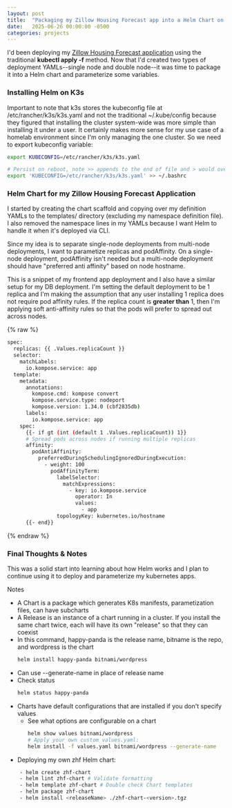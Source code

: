 ```yaml
---
layout: post
title:  "Packaging my Zillow Housing Forecast app into a Helm Chart on K3s"
date:   2025-06-26 00:00:00 -0500
categories: projects
---
```

I'd been deploying my [Zillow Housing Forecast application](https://github.com/dstanecki/zillow-housing-forecast/) using the traditional **kubectl apply -f** method. Now that I'd created two types of deployment YAMLs--single node and double node--it was time to package it into a Helm chart and parameterize some variables.<!--break-->

### **Installing Helm on K3s**

Important to note that k3s stores the kubeconfig file at /etc/rancher/k3s/k3s.yaml and not the traditional ~/.kube/config because they figured that installing the cluster system-wide was more simple than installing it under a user. It certainly makes more sense for my use case of a homelab environment since I'm only managing the one cluster. So we need to export kubeconfig variable:

```bash
export KUBECONFIG=/etc/rancher/k3s/k3s.yaml

# Persist on reboot, note >> appends to the end of file and > would overwrite it
export 'KUBECONFIG=/etc/rancher/k3s/k3s.yaml' >> ~/.bashrc 
```

### **Helm Chart for my Zillow Housing Forecast Application**

I started by creating the chart scaffold and copying over my definition YAMLs to the templates/ directory (excluding my namespace definition file). I also removed the namespace lines in my YAMLs because I want Helm to handle it when it's deployed via CLI. 

Since my idea is to separate single-node deployments from multi-node deployments, I want to parametize replicas and podAffinity. On a single-node deployment, podAffinity isn't needed but a multi-node deployment should have "preferred anti affinity" based on node hostname.

This is a snippet of my frontend app deployment and I also have a similar setup for my DB deployment. I'm setting the default deployment to be 1 replica and I'm making the assumption that any user installing 1 replica does not require pod affinity rules. If the replica count is **greater than** 1, then I'm applying soft anti-affinity rules so that the pods will prefer to spread out across nodes.

{% raw %}
```bash
spec:
  replicas: {{ .Values.replicaCount }}
  selector:
    matchLabels:
      io.kompose.service: app
  template:
    metadata:
      annotations:
        kompose.cmd: kompose convert
        kompose.service.type: nodeport
        kompose.version: 1.34.0 (cbf2835db)
      labels:
        io.kompose.service: app
    spec:
      {{- if gt (int (default 1 .Values.replicaCount)) 1}}
      # Spread pods across nodes if running multiple replicas
      affinity:
        podAntiAffinity:
          preferredDuringSchedulingIgnoredDuringExecution:
            - weight: 100
              podAffinityTerm:
                labelSelector:
                  matchExpressions:
                    - key: io.kompose.service
                      operator: In
                      values:
                        - app
                topologyKey: kubernetes.io/hostname
      {{- end}}
```
{% endraw %}

### **Final Thoughts & Notes**

This was a solid start into learning about how Helm works and I plan to continue using it to deploy and parameterize my kubernetes apps.

Notes
- A Chart is a package which generates K8s manifests, parametization files, can have subcharts
- A Release is an instance of a chart running in a cluster. If you install the same chart twice, each will have its own "release" so that they can coexist
- In this command, happy-panda is the release name, bitname is the repo, and wordpress is the chart
    ```bash 
    helm install happy-panda bitnami/wordpress
    ```
- Can use --generate-name in place of release name
- Check status
    ```bash
    helm status happy-panda
    ```
- Charts have default configurations that are installed if you don't specify values 
    - See what options are configurable on a chart 
        ```bash
        helm show values bitnami/wordpress
        # Apply your own custom values.yaml:
        helm install -f values.yaml bitnami/wordpress --generate-name
        ```
- Deploying my own zhf Helm chart: 
```bash
    - helm create zhf-chart
    - helm lint zhf-chart # Validate formatting
    - helm template zhf-chart # Double check Chart templates
    - helm package zhf-chart
    - helm install <releaseName> ./zhf-chart-<version>.tgz
```